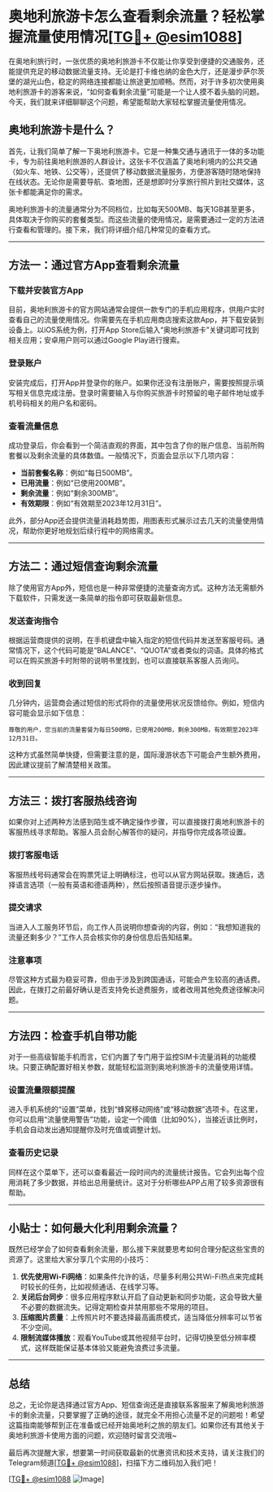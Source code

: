 # 奥地利旅游卡怎么查看剩余流量？轻松掌握流量使用情况[[TG💪+ @esim1088](https://t.me/s/esim1088)]

在奥地利旅行时，一张优质的奥地利旅游卡不仅能让你享受到便捷的交通服务，还能提供充足的移动数据流量支持。无论是打卡维也纳的金色大厅，还是漫步萨尔茨堡的湖光山色，稳定的网络连接都能让旅途更加顺畅。然而，对于许多初次使用奥地利旅游卡的游客来说，“如何查看剩余流量”可能是一个让人摸不着头脑的问题。今天，我们就来详细聊聊这个问题，希望能帮助大家轻松掌握流量使用情况。

## 奥地利旅游卡是什么？

首先，让我们简单了解一下奥地利旅游卡。它是一种集交通与通讯于一体的多功能卡，专为前往奥地利旅游的人群设计。这张卡不仅涵盖了奥地利境内的公共交通（如火车、地铁、公交等），还提供了移动数据流量服务，方便游客随时随地保持在线状态。无论你是需要导航、查地图，还是想即时分享旅行照片到社交媒体，这张卡都能满足你的需求。

奥地利旅游卡的流量通常分为不同档位，比如每天500MB、每天1GB甚至更多，具体取决于你购买的套餐类型。而这些流量的使用情况，是需要通过一定的方法进行查看和管理的。接下来，我们将详细介绍几种常见的查看方式。

---

## 方法一：通过官方App查看剩余流量

### 下载并安装官方App

目前，奥地利旅游卡的官方网站通常会提供一款专门的手机应用程序，供用户实时查看自己的流量使用情况。你需要先在手机应用商店搜索这款App，并下载安装到设备上。以iOS系统为例，打开App Store后输入“奥地利旅游卡”关键词即可找到相关应用；安卓用户则可以通过Google Play进行搜索。

### 登录账户

安装完成后，打开App并登录你的账户。如果你还没有注册账户，需要按照提示填写相关信息完成注册。登录时需要输入与你购买旅游卡时预留的电子邮件地址或手机号码相关的用户名和密码。

### 查看流量信息

成功登录后，你会看到一个简洁直观的界面，其中包含了你的账户信息、当前所购套餐以及剩余流量的具体数值。一般情况下，页面会显示以下几项内容：

- **当前套餐名称**：例如“每日500MB”。
- **已用流量**：例如“已使用200MB”。
- **剩余流量**：例如“剩余300MB”。
- **有效期限**：例如“有效期至2023年12月31日”。

此外，部分App还会提供流量消耗趋势图，用图表形式展示过去几天的流量使用情况，帮助你更好地规划后续行程中的网络需求。

---

## 方法二：通过短信查询剩余流量

除了使用官方App外，短信也是一种非常便捷的流量查询方式。这种方法无需额外下载软件，只需发送一条简单的指令即可获取最新信息。

### 发送查询指令

根据运营商提供的说明，在手机键盘中输入指定的短信代码并发送至客服号码。通常情况下，这个代码可能是“BALANCE”、“QUOTA”或者类似的词语。具体的格式可以在购买旅游卡时附带的说明书里找到，也可以直接联系客服人员询问。

### 收到回复

几分钟内，运营商会通过短信的形式将你的流量使用状况反馈给你。例如，短信内容可能会显示如下信息：

```
尊敬的用户，您当前的流量套餐为每日500MB，已使用200MB，剩余300MB，有效期至2023年12月31日。
```

这种方式虽然简单快捷，但需要注意的是，国际漫游状态下可能会产生额外费用，因此建议提前了解清楚相关政策。

---

## 方法三：拨打客服热线咨询

如果你对上述两种方法感到陌生或不确定操作步骤，可以直接拨打奥地利旅游卡的客服热线寻求帮助。客服人员会耐心解答你的疑问，并指导你完成各项设置。

### 拨打客服电话

客服热线号码通常会在购票凭证上明确标注，也可以从官方网站获取。拨通后，选择语言选项（一般有英语和德语两种），然后按照语音提示逐步操作。

### 提交请求

当进入人工服务环节后，向工作人员说明你想查询的内容，例如：“我想知道我的流量还剩多少？”工作人员会核实你的身份信息后告知结果。

### 注意事项

尽管这种方式最为稳妥可靠，但由于涉及到跨国通话，可能会产生较高的通话费。因此，在拨打之前最好确认是否支持免长途费服务，或者改用其他免费途径解决问题。

---

## 方法四：检查手机自带功能

对于一些高级智能手机而言，它们内置了专门用于监控SIM卡流量消耗的功能模块。只要正确配置好相关参数，就能轻松监测到奥地利旅游卡的流量使用详情。

### 设置流量限额提醒

进入手机系统的“设置”菜单，找到“蜂窝移动网络”或“移动数据”选项卡。在这里，你可以启用“流量使用警告”功能，设定一个阈值（比如90%），当接近该比例时，手机会自动发出通知提醒你及时充值或调整计划。

### 查看历史记录

同样在这个菜单下，还可以查看最近一段时间内的流量统计报告。它会列出每个应用消耗了多少数据，并给出总用量统计。这对于分析哪些APP占用了较多资源很有帮助。

---

## 小贴士：如何最大化利用剩余流量？

既然已经学会了如何查看剩余流量，那么接下来就要思考如何合理分配这些宝贵的资源了。这里给大家分享几个实用的小技巧：

1. **优先使用Wi-Fi网络**：如果条件允许的话，尽量多利用公共Wi-Fi热点来完成耗时较长的任务，比如视频通话、在线学习等。
2. **关闭后台同步**：很多应用程序默认开启了自动更新和同步功能，这会导致大量不必要的数据流失。记得定期检查并禁用那些不常用的项目。
3. **压缩图片质量**：上传照片时不要选择最高画质模式，适当降低分辨率可以节省不少空间。
4. **限制流媒体播放**：观看YouTube或其他视频平台时，记得切换至低分辨率模式，这样既能保证基本体验又能避免浪费过多流量。

---

## 总结

总之，无论你是选择通过官方App、短信查询还是直接联系客服来了解奥地利旅游卡的剩余流量，只要掌握了正确的途径，就完全不用担心流量不足的问题啦！希望这篇指南能够帮到正在准备或已经开始奥地利之旅的朋友们。如果你还有其他关于奥地利旅游卡使用方面的问题，欢迎随时留言交流哦~

最后再次提醒大家，想要第一时间获取最新的优惠资讯和技术支持，请关注我们的Telegram频道[[TG💪+ @esim1088](https://t.me/s/esim1088)]，扫描下方二维码加入我们吧！

[[TG💪+ @esim1088](https://t.me/s/esim1088) ![Image](https://i.postimg.cc/4NQfJmqS/Snipaste-2025-05-13-00-14-12.png)]